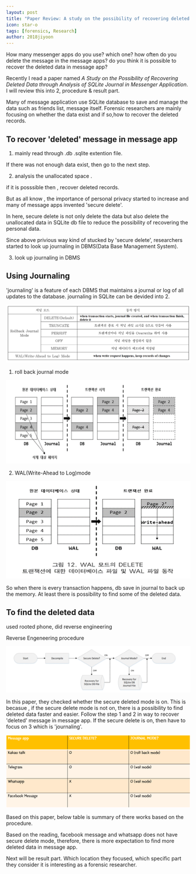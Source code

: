 ```yaml
---
layout: post
title: "Paper Review: A study on the possibility of recovering deleted data through analysis of sqlite journal in messenger application"
icon: star-o
tags: [forensics, Research]
author: 2018jiyoon
---
```


How many messenger apps do you use? which one? how often do you delete the message in the message apps?
do you think it is possible to recover the deleted data in message app?

Recently I read a paper named _A Study on the Possibility of Recovering Deleted Data through Analysis of SQLite Journal in Messenger Application_. 
I will review this into 2, procedure & result part.

Many of message application use SQLite database to save and manage the data such as friends list, message itself.
Forensic researchers are mainly focusing on whether the data exist and if so,how to recover the deleted records.

## To recover 'deleted' message in message app

1. mainly read through .db .sqlite extention file.

If there was not enough data exist, then go to the next step.

2. analysis the unallocated space .

if it is posssible then , recover deleted records.

But as all know , the importance of personal privacy started to increase and many of message apps invented 'secure delete'.

In here, secure delete is not only delete the data but also delete the unallocated data in SQLite db file to reduce the possibility of recovering the personal data.

Since above privious way kind of stucked by 'secure delete', researchers started to look up journaling in DBMS(Data Base Management System).

3. look up journaling in DBMS

## Using Journaling

'journaling' is a feature of each DBMS that maintains a journal or log of all updates to the database.
journaling in SQLite can be devided into 2.

![journaling table](/img/news/1111111111.png)


1. roll back journal mode 

![rollback journal mode](/img/news/2222222.png)

2. WAL(Write-Ahead to Log)mode

![WAL mode](/img/news/333333333.png)

So when there is every transaction happens, db save in journal to back up the memory. At least there is possibility to find some of the deleted data.  

## To find the deleted data

used rooted phone, did reverse engineering

Reverse Engeneering procedure

![Reverse engineering procedure](/img/news/4444444.png)

In this paper, they checked whether the secure deleted mode is on. 
This is becasue , if the secure delete mode is not on, there is a possibility to find deleted data faster and easier. 
Follow the step 1 and 2 in way to recover 'deleted' message in message app. 
If the secure delete is on, then have to focus on 3 which is 'journaling'. 

![message app table](/img/news/55555.png)

Based on this paper, below table is summary of there works based on the procedure.

Based on the reading, facebook message and whatsapp does not have secure delete mode, therefore, there is more expectation to find more deleted data in message app.

Next will be result part. Which location they focused, which specific part they consider it is interesting as a forensic researcher.
